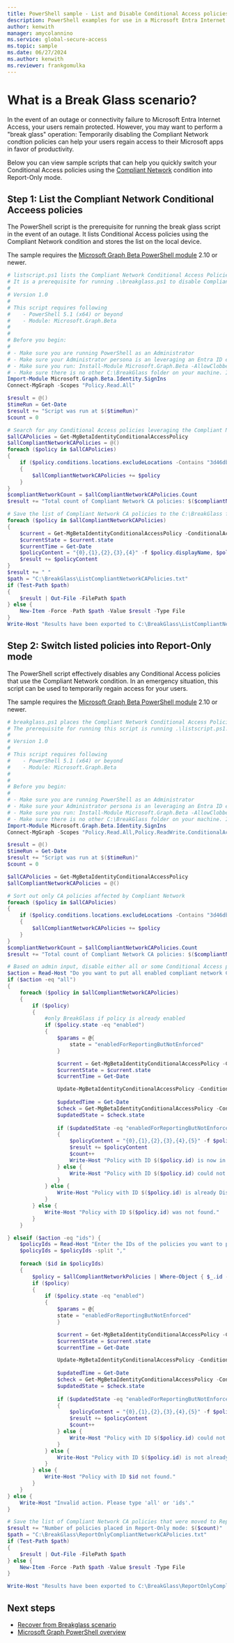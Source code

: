 ```yaml
---
title: PowerShell sample - List and Disable Conditional Access policies using the Compliant Network condition in a break glass scenario.
description: PowerShell examples for use in a Microsoft Entra Internet Access break glass scenario. 
author: kenwith
manager: amycolannino
ms.service: global-secure-access
ms.topic: sample
ms.date: 06/27/2024
ms.author: kenwith
ms.reviewer: frankgomulka
---
```


# What is a Break Glass scenario?

In the event of an outage or connectivity failure to Microsoft Entra Internet Access, your users remain protected. However, you may want to perform a "break glass" operation: Temporarily disabling the Compliant Network condtion policies can help your users regain access to their Microsoft apps in favor of productivity.

Below you can view sample scripts that can help you quickly switch your Conditional Access policies using the [Compliant Network](../how-to-compliant-network.md) condition into Report-Only mode.

## Step 1: List the Compliant Network Conditional Acceess policies

The PowerShell script is the prerequisite for running the break glass script in the event of an outage. It lists Conditional Access policies using the Compliant Network condition and stores the list on the local device.

The sample requires the [Microsoft Graph Beta PowerShell module](/powershell/microsoftgraph/installation) 2.10 or newer.

```powershell
# listscript.ps1 lists the Compliant Network Conditional Access Policies for a tenant using Microsoft Entra Internet Access.
# It is a prerequisite for running .\breakglass.ps1 to disable Compliant Network policies in a breakglass scenario.
#
# Version 1.0
#
# This script requires following 
#    - PowerShell 5.1 (x64) or beyond
#    - Module: Microsoft.Graph.Beta
#
#
# Before you begin:
#    
# - Make sure you are running PowerShell as an Administrator
# - Make sure your Administrator persona is an leveraging an Entra ID emergency access admin account, not subject to Microsoft Entra Internet Access Compliant Network policy, as described in https://learn.microsoft.com/en-us/entra/identity/role-based-access-control/security-emergency-access.
# - Make sure you run: Install-Module Microsoft.Graph.Beta -AllowClobber -Force
# - Make sure there is no other C:\BreakGlass folder on your machine. If you have some files stored, please move those before running the script 
Import-Module Microsoft.Graph.Beta.Identity.SignIns
Connect-MgGraph -Scopes "Policy.Read.All"

$result = @()
$timeRun = Get-Date
$result += "Script was run at $($timeRun)"
$count = 0

# Search for any Conditional Access policies leveraging the Compliant Network condition.
$allCAPolicies = Get-MgBetaIdentityConditionalAccessPolicy
$allCompliantNetworkCAPolicies = @()
foreach ($policy in $allCAPolicies) 
{
    if ($policy.conditions.locations.excludeLocations -Contains "3d46dbda-8382-466a-856d-eb00cbc6b910" -or $policy.conditions.locations.includeLocations -Contains "3d46dbda-8382-466a-856d-eb00cbc6b910") 
    {
        $allCompliantNetworkCAPolicies += $policy
    }
}
$compliantNetworkCount = $allCompliantNetworkCAPolicies.Count
$result += "Total count of Compliant Network CA policies: $($compliantNetworkCount)"

# Save the list of Compliant Network CA policies to the C:\BreakGlass folder for use in .\breakglass.ps1
foreach ($policy in $allCompliantNetworkCAPolicies)
{
    $current = Get-MgBetaIdentityConditionalAccessPolicy -ConditionalAccessPolicyId $policy.id
    $currentState = $current.state
    $currentTime = Get-Date
    $policyContent = "{0},{1},{2},{3},{4}" -f $policy.displayName, $policy.id, "Current State: $($currentState) at $($currentTime)", $policy.CreatedDateTime, $policy.ModifiedDateTime
    $result += $policyContent
}
$result += " "
$path = "C:\BreakGlass\ListCompliantNetworkCAPolicies.txt"
if (Test-Path $path)
{
    $result | Out-File -FilePath $path
} else {
    New-Item -Force -Path $path -Value $result -Type File
}
Write-Host "Results have been exported to C:\BreakGlass\ListCompliantNetworkCAPolicies.txt"
```

## Step 2: Switch listed policies into Report-Only mode

The PowerShell script effectively disables any Conditional Access policies that use the Compliant Network condition. In an emergency situation, this script can be used to temporarily regain access for your users.

The sample requires the [Microsoft Graph Beta PowerShell module](/powershell/microsoftgraph/installation) 2.10 or newer.

```powershell
# breakglass.ps1 places the Compliant Network Conditional Access Policies for a given tenant using Microsoft Entra Internet Access into Report-Only mode.
# The prerequisite for running this script is running .\listscript.ps1.
#
# Version 1.0
#
# This script requires following 
#    - PowerShell 5.1 (x64) or beyond
#    - Module: Microsoft.Graph.Beta
#
#
# Before you begin:
#    
# - Make sure you are running PowerShell as an Administrator
# - Make sure your Administrator persona is an leveraging an Entra ID emergency access admin account, not subject to Microsoft Entra Internet Access Compliant Network policy, as described in https://learn.microsoft.com/en-us/entra/identity/role-based-access-control/security-emergency-access.
# - Make sure you run: Install-Module Microsoft.Graph.Beta -AllowClobber -Force
# - Make sure there is no other C:\BreakGlass folder on your machine. If you have some files stored, please move those before running the script 
Import-Module Microsoft.Graph.Beta.Identity.SignIns
Connect-MgGraph -Scopes "Policy.Read.All,Policy.ReadWrite.ConditionalAccess"

$result = @()
$timeRun = Get-Date
$result += "Script was run at $($timeRun)"
$count = 0

$allCAPolicies = Get-MgBetaIdentityConditionalAccessPolicy
$allCompliantNetworkCAPolicies = @()

# Sort out only CA policies affected by Compliant Network
foreach ($policy in $allCAPolicies) 
{
    if ($policy.conditions.locations.excludeLocations -Contains "3d46dbda-8382-466a-856d-eb00cbc6b910" -or $policy.conditions.locations.includeLocations -Contains "3d46dbda-8382-466a-856d-eb00cbc6b910") 
    {
        $allCompliantNetworkCAPolicies += $policy
    }
}
$compliantNetworkCount = $allCompliantNetworkCAPolicies.Count
$result += "Total count of Compliant Network CA policies: $($compliantNetworkCount)"

# Based on admin input, disable either all or some Conditional Access policies leveraging the Compliant Network Condition.
$action = Read-Host "Do you want to put all enabled compliant network CA policies in Report-Only mode (type 'all') or just specific policy IDs (type 'ids')?"
if ($action -eq "all") 
{
    foreach ($policy in $allCompliantNetworkCAPolicies) 
    {
        if ($policy) 
        {
            #only BreakGlass if policy is already enabled
            if ($policy.state -eq "enabled")
            {
                $params = @{
                    state = "enabledForReportingButNotEnforced"
                }

                $current = Get-MgBetaIdentityConditionalAccessPolicy -ConditionalAccessPolicyId $policy.id
                $currentState = $current.state
                $currentTime = Get-Date

                Update-MgBetaIdentityConditionalAccessPolicy -ConditionalAccessPolicyId $policy.id -BodyParameter $params
                
                $updatedTime = Get-Date
                $check = Get-MgBetaIdentityConditionalAccessPolicy -ConditionalAccessPolicyId $policy.id
                $updatedState = $check.state
                
                if ($updatedState -eq "enabledForReportingButNotEnforced") 
                {
                    $policyContent = "{0},{1},{2},{3},{4},{5}" -f $policy.displayName, $policy.id, $policy.CreatedDateTime, $policy.ModifiedDateTime, "Before BreakGlass: $($currentState) at $($currentTime)", "After BreakGlass: $($updatedState) at $($updatedTime)"
                    $result += $policyContent
                    $count++
					Write-Host "Policy with ID $($policy.id) is now in Report-Only mode"
                } else {
                    Write-Host "Policy with ID $($policy.id) could not be put in Report-Only mode"
                }
            } else {
                Write-Host "Policy with ID $($policy.id) is already Disabled or Report-Only."
            }
        } else {
            Write-Host "Policy with ID $($policy.id) was not found."
        }
    }

} elseif ($action -eq "ids") {
    $policyIds = Read-Host "Enter the IDs of the policies you want to put in Report-Only mode (separated by commas):"
    $policyIds = $policyIds -split ","
   
    foreach ($id in $policyIds) 
    {
        $policy = $allCompliantNetworkPolicies | Where-Object { $_.id -eq $policy.id }
        if ($policy) 
        {
            if ($policy.state -eq "enabled")
            {
                $params = @{
                state = "enabledForReportingButNotEnforced"
                }

                $current = Get-MgBetaIdentityConditionalAccessPolicy -ConditionalAccessPolicyId $policy.id
                $currentState = $current.state
                $currentTime = Get-Date

                Update-MgBetaIdentityConditionalAccessPolicy -ConditionalAccessPolicyId $policy.id -BodyParameter $params
                
                $updatedTime = Get-Date
                $check = Get-MgBetaIdentityConditionalAccessPolicy -ConditionalAccessPolicyId $policy.id
                $updatedState = $check.state
                
                if ($updatedState -eq "enabledForReportingButNotEnforced") 
                {
                    $policyContent = "{0},{1},{2},{3},{4},{5}" -f $policy.displayName, $policy.id, $policy.CreatedDateTime, $policy.ModifiedDateTime, "Before BreakGlass: $($currentState) at $($currentTime)", "After BreakGlass: $($updatedState) at $($updatedTime)"
                    $result += $policyContent
                    $count++
                } else {
                    Write-Host "Policy with ID $($policy.id) could not be put in Report-Only mode"
                }
            } else {
                Write-Host "Policy with ID $($policy.id) is not already enabled."
            }
        } else {
            Write-Host "Policy with ID $id not found."
        }
    }
} else {
    Write-Host "Invalid action. Please type 'all' or 'ids'."
}

# Save the list of Compliant Network CA policies that were moved to Report-Only mode to the C:\BreakGlass folder for use in .\breakglass.ps1
$result += "Number of policies placed in Report-Only mode: $($count)"
$path = "C:\BreakGlass\ReportOnlyCompliantNetworkCAPolicies.txt"
if (Test-Path $path)
{
    $result | Out-File -FilePath $path
} else {
    New-Item -Force -Path $path -Value $result -Type File
}

Write-Host "Results have been exported to C:\BreakGlass\ReportOnlyCompliantNetworkCAPolicies.txt"
```

## Next steps

- [Recover from Breakglass scenario](./powershell-compliant-network-breakglass-recovery.md)
- [Microsoft Graph PowerShell overview](/powershell/microsoftgraph/overview)
